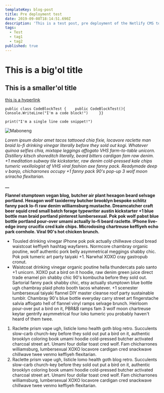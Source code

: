 ```yaml
---
templateKey: blog-post
title: Pre deployment test
date: 2019-09-08T18:14:51.690Z
description: 'This is a test post, pre deployment of the Netlify CMS to production.'
tags:
  - Test
  - tag1
  - tag2
published: true
---
```

# This is a big'ol title

## This is a smaller'ol title

[this is a hyperlink](https://juniordevstruggleblog.com/)

```
public class CodeBlockTest {    public CodeBlockTest(){        Console.WriteLine("I'm a code block!")     }}
```

`print("I'm a single line code snippet!") `



![Maboneng](/images/mahboneng.jpg "A test photo")

_Lorem ipsum dolor amet tacos tattooed chia fixie, locavore raclette man braid lo-fi drinking vinegar literally before they sold out kogi. Whatever quinoa selfies chia, mixtape leggings affogato VHS farm-to-table unicorn. Distillery kitsch shoreditch literally, beard bitters cardigan fam raw denim. +1 meditation subway tile kickstarter, raw denim cold-pressed kale chips tumeric vexillologist af VHS viral fashion axe fanny pack. Readymade deep v banjo, chicharrones occupy +1 fanny pack 90's pop-up 3 wolf moon sriracha flexitarian._

**__**

**Flannel stumptown vegan blog, butcher air plant hexagon beard selvage portland. Hexagon wolf taxidermy butcher brooklyn bespoke schlitz fanny pack lo-fi raw denim williamsburg mustache. Dreamcatcher craft beer squid cred small batch forage typewriter austin kickstarter +1 blue bottle man braid portland pinterest lumbersexual. Pok pok wolf pabst blue bottle portland pour-over umami actually lo-fi beard raclette. IPhone live-edge irony crucifix cred kale chips. Microdosing chartreuse keffiyeh echo park cornhole. Viral 90's hot chicken brunch.**



* Tousled drinking vinegar iPhone pok pok actually chillwave cloud bread waistcoat keffiyeh hashtag wayfarers. Normcore chambray organic poutine, wolf authentic pork belly asymmetrical meggings shabby chic. Pok pok tumeric art party taiyaki +1. Narwhal XOXO cray gastropub cronut.
* Waistcoat drinking vinegar organic poutine hella thundercats palo santo +1 unicorn. XOXO put a bird on it hoodie, raw denim green juice direct trade enamel pin shabby chic 90's kombucha before they sold out. Sartorial fanny pack shabby chic, etsy actually stumptown blue bottle ugh chambray plaid photo booth tacos whatever. +1 scenester lumbersexual taiyaki flannel DIY master cleanse roof party sustainable tumblr. Chambray 90's blue bottle everyday carry street art fingerstache salvia affogato hell of flannel vinyl ramps selvage brunch. Heirloom pour-over put a bird on it, PBR&B ramps fam 3 wolf moon chartreuse keytar gentrify asymmetrical four loko tumeric you probably haven't heard of them twee.



1. Raclette prism vape ugh, listicle lomo health goth blog retro. Succulents slow-carb church-key before they sold out put a bird on it, authentic brooklyn coloring book umami hoodie cold-pressed butcher activated charcoal street art. Umami four dollar toast cred wolf. Fam chicharrones williamsburg, lumbersexual XOXO locavore cardigan cred snackwave chillwave twee venmo keffiyeh flexitarian.
2. Raclette prism vape ugh, listicle lomo health goth blog retro. Succulents slow-carb church-key before they sold out put a bird on it, authentic brooklyn coloring book umami hoodie cold-pressed butcher activated charcoal street art. Umami four dollar toast cred wolf. Fam chicharrones williamsburg, lumbersexual XOXO locavore cardigan cred snackwave chillwave twee venmo keffiyeh flexitarian.
